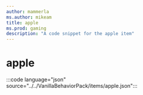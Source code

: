 ```yaml
---
author: mammerla
ms.author: mikeam
title: apple
ms.prod: gaming
description: "A code snippet for the apple item"
---
```


# apple

:::code language="json" source="../../VanillaBehaviorPack/items/apple.json":::
